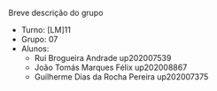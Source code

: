 Breve descrição do grupo

* Turno: [LM]11
* Grupo: 07
* Alunos:
    - Rui Brogueira Andrade up202007539
    - João Tomás Marques Félix up202008867
    - Guilherme Dias da Rocha Pereira up202007375
